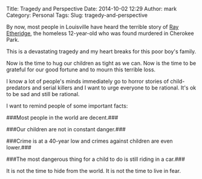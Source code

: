 Title: Tragedy and Perspective
Date: 2014-10-02 12:29
Author: mark
Category: Personal
Tags: 
Slug: tragedy-and-perspective

By now, most people in Louisville have heard the terrible story of [Ray Etheridge](http://www.courier-journal.com/story/news/crime/2014/10/01/boy-found-park-identified-case-ruled-homicide/16540051/), the homeless 12-year-old who was found murdered in Cherokee Park. 

This is a devastating tragedy and my heart breaks for this poor boy's family.

Now is the time to hug our children as tight as we can. Now is the time to be grateful for our good fortune and to mourn this terrible loss.

I know a lot of people's minds immediately go to horror stories of child-predators and serial killers and I want to urge everyone to be rational. It's ok to be sad and still be rational.

I want to remind people of some important facts:

###Most people in the world are decent.###

###Our children are not in constant danger.###

###Crime is at a 40-year low and crimes against children are even lower.###

###The most dangerous thing for a child to do is still riding in a car.###

It is not the time to hide from the world. It is not the time to live in fear.
